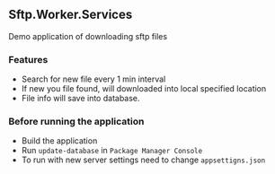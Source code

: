## Sftp.Worker.Services
   Demo application of downloading sftp files
   ### Features
   - Search for new file every 1 min interval
   - If new you file found, will downloaded into local specified location
   - File info will save into database.

### Before running the application
- Build the application
- Run `update-database` in `Package Manager Console`
- To run with new server settings need to change `appsettigns.json` 

